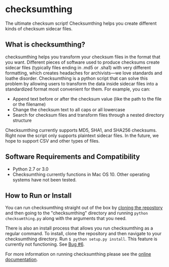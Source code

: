# checksumthing
The ultimate checksum script! Checksumthing helps you create different kinds of checksum sidecar files.

## What is checksumthing?
checksumthing helps you transform your checksum files in the format that you want. Different pieces of software used to produce checksums create sidecar files (typically files ending in .md5 or .sha1) with very different formatting, which creates headaches for archivists—we love standards and loathe disorder. Checksumthing is a python script that can solve this problem by allowing users to transform the data inside sidecar files into a standardized format most convenient for them. For example, you can:
* Append text before or after the checksum value (like the path to the file or the filename)
* Change the checksum text to all caps or all lowercase
* Search for checksum files and transform files through a nested directory structure

Checksumthing currently supports MD5, SHA1, and SHA256 checksums. Right now the script only supports plaintext sidecar files. In the future, we hope to support CSV and other types of files.

## Software Requirements and Compatibility
* Python 2.7 or 3.0
* Checksumthing currently functions in Mac OS 10. Other operating systems have not been tested.

## How to Run or Install
You can run checksumthing straight out of the box by [cloning the repostory](https://help.github.com/articles/cloning-a-repository/) and then going to the "checksumthing" directory and running `python checksumthing.py` along with the arguments that you need. 

There is also an install process that allows you run checksumthing as a regular command. To install, clone the repository and then navigate to your checksumthing directory. Run `$ python setup.py install`. This feature is currently not functioning. See [Bug #6](https://github.com/amiaopensource/checksumthing/issues/6).  

For more information on running checksumthing please see the [online documentation][1]. 

[1]: https://amiaopensource.github.io/checksumthing/

